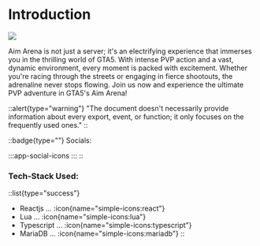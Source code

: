 # Introduction

![](https://cdn.discordapp.com/attachments/842375687343833128/1108461558050328646/AA2Y.png?ex=65e8b645\&is=65d64145\&hm=bed42619962e96a4d0c90a9c6e37ce2dd088783f0def1d616cf28b5e975779ad&)

Aim Arena is not just a server; it's an electrifying experience that immerses you in the thrilling world of GTA5. With intense PVP action and a vast, dynamic environment, every moment is packed with excitement. Whether you're racing through the streets or engaging in fierce shootouts, the adrenaline never stops flowing. Join us now and experience the ultimate PVP adventure in GTA5's Aim Arena!

::alert{type="warning"}
"The document doesn't necessarily provide information about every export, event, or function; it only focuses on the frequently used ones."
::

::badge{type=""}
Socials:

  :::app-social-icons
  :::
::

### Tech-Stack Used:

::list{type="success"}
- Reactjs ... :icon{name="simple-icons:react"}
- Lua ... :icon{name="simple-icons:lua"}
- Typescript ... :icon{name="simple-icons:typescript"}
- MariaDB ... :icon{name="simple-icons:mariadb"}
::
